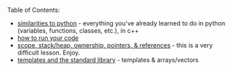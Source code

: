 Table of Contents:
 * [similarities to python](python) - everything you've already learned to do in python (variables, functions, classes, etc.), in c++
 * [how to run your code](compiling)
 * [scope, stack/heap, ownership, pointers, & references](memory) - this is a very difficult lesson. Enjoy.
 * [templates and the standard library](stl) - templates & arrays/vectors
